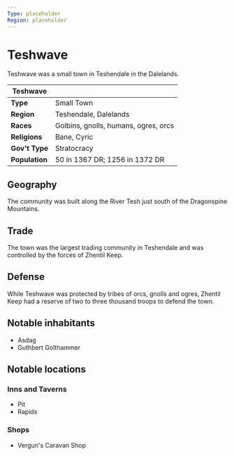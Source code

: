 ```yaml
---
Type: placeholder
Region: placeholder
---
```

# Teshwave

Teshwave was a small town in Teshendale in the Dalelands.

| Teshwave   |                                      |
| ---------- | ------------------------------------ |
| **Type**       | Small Town                           |
| **Region**     | Teshendale, Dalelands                |
| **Races**      | Golbins, gnolls, humans, ogres, orcs |
| **Religions**  | Bane, Cyric                          |
| **Gov't Type** | Stratocracy                          |
| **Population** | 50 in 1367 DR; 1256 in 1372 DR       | 

## Geography
The community was built along the River Tesh just south of the Dragonspine Mountains.

## Trade
The town was the largest trading community in Teshendale and was controlled by the forces of Zhentil Keep.

## Defense
While Teshwave was protected by tribes of orcs, gnolls and ogres, Zhentil Keep had a reserve of two to three thousand troops to defend the town.

## Notable inhabitants
- Asdag
- Guthbert Golthammer

## Notable locations
### Inns and Taverns
- Pit
- Rapids

### Shops
- Vergun's Caravan Shop